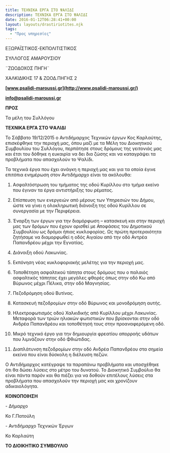 ```yaml
---
title: ΤΕΧΝΙΚΑ ΕΡΓΑ ΣΤΟ ΨΑΛΙΔΙ
description: ΤΕΧΝΙΚΑ ΕΡΓΑ ΣΤΟ ΨΑΛΙΔΙ
date: 2016-01-12T06:28:41+00:00
layout: layouts/drastiriotites.njk
tags:
  - "Προς υπηρεσίες"
---
```


<!-- excerpt -->

EΞΩΡΑΪΣΤΙΚΟΣ-ΕΚΠΟΛΙΤΙΣΤΙΚΟΣ

ΣΥΛΛΟΓΟΣ ΑΜΑΡΟΥΣΙΟΥ

¨ΖΩΟΔΟΧΟΣ ΠΗΓΗ¨

ΧΑΛΚΙΔΙΚΗΣ 17 &amp; ΖΩΟΔ.ΠΗΓΗΣ 2

**[www.psalidi-maroussi.gr](http://www.psalidi-maroussi.gr/)**

**info@psalidi-maroussi.gr**

**ΠΡΟΣ**

Τα μέλη του Συλλόγου

**ΤΕΧΝΙΚΑ ΕΡΓΑ ΣΤΟ ΨΑΛΙΔΙ**

Το Σάββατο 19/12/2015 ο Αντιδήμαρχος Τεχνικών έργων Κος Καρλαύτης, επισκέφθηκε την περιοχή μας, όπου μαζί με τα Μέλη του Διοικητικού Συμβουλίου του Συλλόγου, περπάτησε στους δρόμους της γειτονιάς μας και έτσι του δόθηκε η ευκαιρία να δει δια ζώσης και να καταγράψει τα προβλήματα που απασχολούν το Ψαλίδι.

Τα τεχνικά έργα που έχει ανάγκη η περιοχή μας και για τα οποία έγινε επιτόπια ενημέρωση στον Αντιδήμαρχο είναι τα ακόλουθα:

1. Ασφαλτόστρωση του τμήματος της οδού Κυρίλλου στο τμήμα εκείνο που έγιναν τα έργα αντιστήριξης του ρέματος.

1. Επίσπευση των ενεργειών από μέρους των Υπηρεσιών του Δήμου, ώστε να γίνει η ολοκληρωτική διάνοιξη της οδού Κυρίλλου σε συνεργασία με την Περιφέρεια.

1. Έναρξη των έργων για την διαμόρφωση – κατασκευή και στην περιοχή μας των δρόμων που έχουν ορισθεί με Αποφάσεις του Δημοτικού Συμβουλίου ως δρόμοι ήπιας κυκλοφορίας. Ως πρώτη προτεραιότητα ζητήσαμε να διαμορφωθεί η οδός Αιγαίου από την οδό Αντρέα Παπανδρέου μέχρι την Εγνατίας.

1. Διάνοιξη οδού Λακωνίας.

1. Εκπόνηση νέας κυκλοφοριακής μελέτης για την περιοχή μας.

1. Τοποθέτηση ασφαλτικού τάπητα στους δρόμους που ο παλαιός ασφαλτικός τάπητας έχει μεγάλες φθορές όπως στην οδό Κω από Βύρωνος μέχρι Πέλικα, στην οδό Μαγνησίας.

1. Πεζοδρόμηση οδού Βυτίνας.

1. Κατασκευή πεζοδρομίων στην οδό Βύρωνος και μονοδρόμηση αυτής.

1. Ηλεκτροφωτισμός οδού Χαλκιδικής από Κυρίλλου μέχρι Λακωνίας. Μεταφορά των τριών ηλιακών φωτιστικών που βρίσκονται στην οδό Ανδρέα Παπανδρέου και τοποθέτησή τους στην προαναφερόμενη οδό.

1. Μικρό τεχνικό έργο για την δημιουργία φρεατίου απορροής υδάτων που λιμνάζουν στην οδό Φθιώτιδας.

1. Διαπλάτυνση πεζοδρομίων στην οδό Ανδρέα Παπανδρέου στα σημεία εκείνα που είναι δύσκολη η διέλευση πεζών.

Ο Αντιδήμαρχος κατέγραψε τα παραπάνω προβλήματα και υποσχέθηκε ότι θα δώσει λύσεις στο μέτρο του δυνατού. Το Διοικητικό Συμβούλιο θα είναι πάντα παρόν και θα πιέζει για να δοθούν επιτέλους λύσεις στα προβλήματα που απασχολούν την περιοχή μας και χρονίζουν αδικαιολόγητα.

**ΚΟΙΝΟΠΟΙΗΣΗ**

\- Δήμαρχο

Κο Γ.Πατούλη

\- Αντιδήμαρχο Τεχνικών Έργων

Κο Καρλαύτη

**ΤΟ ΔΙΟΙΚΗΤΙΚΟ ΣΥΜΒΟΥΛΙΟ**
